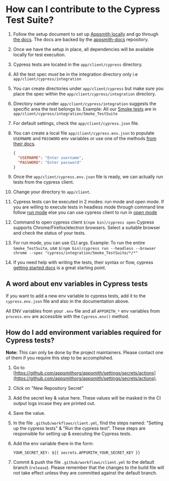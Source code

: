 # How can I contribute to the Cypress Test Suite?

1. Follow the setup document to set up [Appsmith locally](contributions/ClientSetup.md) and go through [the docs](https://docs.appsmith.com). The docs are backed by the [appsmith-docs](https://github.com/appsmithorg/appsmith-docs) repository.

1. Once we have the setup in place, all dependencies will be available locally for test execution.

1. Cypress tests are located in the `app/client/cypress` directory.

1. All the test spec _must_ be in the integration directory only i.e `app/client/cypress/integration`

1. You can create directories under `app/client/cypress` but make sure you place the spec within the `app/client/cypress/integration` directory.

1. Directory name under `app/client/cypress/integration` suggests the specific area the test belongs to. Example: All our [Smoke tests](<https://en.wikipedia.org/wiki/Smoke_testing_(software)>) are in `app/client/cypress/integration/Smoke_TestSuite`

1. For default settings, check the `app/client/cypress.json` file.

1. You can create a local file `app/client/cypress.env.json` to populate `USERNAME` and `PASSWORD` env variables or use one of the methods [from their docs](https://docs.cypress.io/guides/guides/environment-variables.html#Setting).

   ```json
   {
     "USERNAME": "Enter username",
     "PASSWORD": "Enter password"
   }
   ```

1. Once the `app/client/cypress.env.json` file is ready, we can actually run tests from the cypress client.

1. Change your directory to `app/client`.

1. Cypress tests can be executed in 2 modes: run mode and open mode.
   If you are willing to execute tests in headless mode through command line follow [run mode](https://docs.cypress.io/guides/guides/command-line.html#How-to-run-commands) else you can use cypress client to run in [open mode](https://docs.cypress.io/guides/guides/launching-browsers.html#Browsers)

1. Command to open cypress client `$(npm bin)/cypress open` Cypress supports Chrome/Firefox/electron browsers. Select a suitable browser and check the status of your tests.

1. For run mode, you can use CLI args. Example: To run the entire `Smoke_TestSuite`, use `$(npm bin)/cypress run --headless --browser chrome --spec "cypress/integration/Smoke_TestSuite/*/*"`

1. If you need help with writing the tests, their syntax or flow, cypress [getting started docs](https://docs.cypress.io/guides/core-concepts/introduction-to-cypress#What-you-ll-learn) is a great starting point.

## A word about env variables in Cypress tests

If you want to add a new env variable to cypress tests, add it to the `cypress.env.json` file and also in the documentation above.

All ENV variables from your `.env` file and all `APPSMITH_*` env variables from `process.env` are accessible with the `Cypress.env()` method.
## How do I add environment variables required for Cypress tests?

**Note:** This can only be done by the project maintainers. Please contact one of them if you require this step to be accomplished.

1. Go to [https://github.com/appsmithorg/appsmith/settings/secrets/actions](https://github.com/appsmithorg/appsmith/settings/secrets/actions).
1. Click on "New Repository Secret"
1. Add the secret key & value here. These values will be masked in the CI output logs incase they are printed out.
1. Save the value.
1. In the file `.github/workflows/client.yml`, find the steps named: "Setting up the cypress tests" & "Run the cypress test". These steps are responsible for setting up & executing the Cypress tests.
1. Add the env variable there in the form:

   ```
   YOUR_SECRET_KEY: ${{ secrets.APPSMITH_YOUR_SECRET_KEY }}
   ```

1. Commit & push the file `.github/workflows/client.yml` to the default branch (`release`). Please remember that the changes to the build file will not take effect unless they are committed against the default branch.
